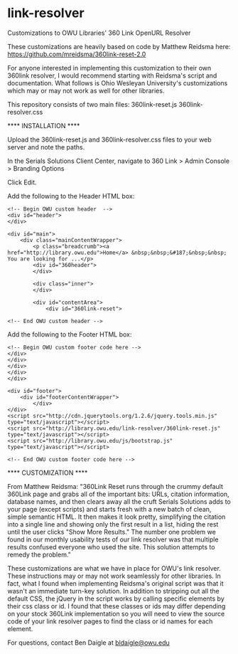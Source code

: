 link-resolver
=============

Customizations to OWU Libraries' 360 Link OpenURL Resolver

These customizations are heavily based on code by Matthew Reidsma here:
https://github.com/mreidsma/360link-reset-2.0

For anyone interested in implementing this customization to their own 360link resolver, I would recommend starting with Reidsma's script and documentation. What follows is Ohio Wesleyan University's customizations which may or may not work as well for other libraries.

This repository consists of two main files:
360link-reset.js
360link-resolver.css

**** INSTALLATION ****

Upload the 360link-reset.js and 360link-resolver.css files to your web server and note the paths.

In the Serials Solutions Client Center, navigate to 360 Link > Admin Console > Branding Options

Click Edit.

Add the following to the Header HTML box:

	<!-- Begin OWU custom header  --> 		
	<div id="header">
	</div>
	
	<div id="main">
		<div class="mainContentWrapper">
			<p class="breadcrumb"><a href="http://library.owu.edu">Home</a> &nbsp;&nbsp;&#187;&nbsp;&nbsp; You are looking for ...</p>
			<div id="360header">
			</div>
			
			<div class="inner">
			</div>
			
			<div id="contentArea"> 
				<div id="360link-reset">

	<!-- End OWU custom header -->

Add the following to the Footer HTML box:

	<!-- Begin OWU custom footer code here -->
	</div>
	</div>
	</div>
	</div>
	</div>

	<div id="footer">
		<div id="footerContentWrapper">
	    	</div>
	</div>
	<script src="http://cdn.jquerytools.org/1.2.6/jquery.tools.min.js" type="text/javascript"></script>
	<script src="http://library.owu.edu/link-resolver/360link-reset.js" type="text/javascript"></script>
	<script src="http://library.owu.edu/js/bootstrap.js" type="text/javascript"></script>
      
	<!-- End OWU custom footer code here -->


**** CUSTOMIZATION ****

From Matthew Reidsma:
"360Link Reset runs through the crummy default 360Link page and grabs all of the important bits: URLs, citation information, database names, and then clears away all the cruft Serials Solutions adds to your page (except scripts) and starts fresh with a new batch of clean, simple semantic HTML. It then makes it look pretty, simplifying the citation into a single line and showing only the first result in a list, hiding the rest until the user clicks "Show More Results." The number one problem we found in our monthly usability tests of our link resolver was that multiple results confused everyone who used the site. This solution attempts to remedy the problem."

These customizations are what we have in place for OWU's link resolver. These instructions may or may not work seamlessly for other libraries. In fact, what I found when implementing Reidsma's original script was that it wasn't an immediate turn-key solution. In addition to stripping out all the default CSS, the jQuery in the script works by calling specific elements by their css class or id. I found that these classes or ids may differ depending on your stock 360Link implementation so you will need to view the source code of your link resolver pages to find the class or id names for each element.

For questions, contact Ben Daigle at bldaigle@owu.edu


